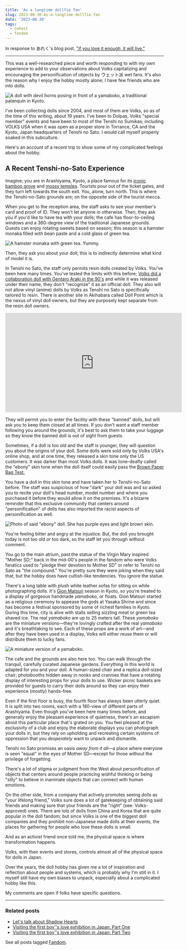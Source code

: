 ```yaml
---
title: 'As a longtime dollfie fan'
slug: 2023-08-30-As-a-longtime-dollfie-fan
date: '2023-08-30'
tags:
  - cohost
  - fandom
---
```


In response to あれく's blog post, ["if you love it enough, it will live."](https://denden.garden/2023/08/29/volks-dollfie/)

---

This was a well-researched piece and worth responding to with my own experience to add to your observations about Volks capitalizing and encouraging the personification of objects by ウェット派 wet fans. It's also the reason why I enjoy the hobby mostly alone; I have few friends who are into dolls.

![A doll with devil horns posing in front of a yamaboko, a traditional palanquin in Kyoto.](dom.JPG)

I've been collecting dolls since 2004, and most of them are Volks, so as of the time of this writing, about 19 years. I've been to Dolpas, Volks "special member" events and have been to most of the Tenshi no Sumikas; including VOLKS USA when it was open as a proper store in Torrance, CA and the Kyoto, Japan headquarters of Tenshi no Sato. I would call myself properly soaked in this subculture.

Here's an account of a recent trip to show some of my complicated feelings about the hobby.

## A Recent Tenshi-no-Sato Experience

Imagine; you are in Arashiyama, Kyoto, a place famous for its [iconic bamboo grove](https://www.japan.travel/en/spot/1141/) and [mossy temples](http://saihoji-kokedera.com/en/about.html). Tourists pour out of the ticket gates, and they turn left towards the south exit. You, alone, turn north. This is where the Tenshi-no-Sato grounds are; on the opposite side of the tourist mecca.

When you get to the reception area, the staff asks to see your member's card and proof of ID. They won't let anyone in otherwise. Then, they ask you if you'd like to have tea with your dolls; the cafe has floor-to-ceiling windows and a 360-degree view of the traditional Japanese grounds. Guests can enjoy rotating sweets based on season; this season is a hamster monaka filled with bean paste and a cold glass of green tea.

![A hamster monaka with green tea. Yummy.](monaka.jpg)

Then, they ask you about your doll; this is to indirectly determine what kind of model it is.

In Tenshi no Sato, the staff only permits resin dolls created by Volks. You've been here many times. You've tested the limits with this before; [Volks did a collaboration doll with Gentaro Araki in the 90's](https://bjd.fandom.com/wiki/Alchemic_Labo_Unoss) and while it was released under their name, they don't "recognize" it as an official doll. They also will not allow vinyl (anime) dolls by Volks as Tenshi no Sato is specifically tailored to resin. There is another site in Akihabara called Doll Point which is the nexus of vinyl doll owners, but they are purposely kept separate from the resin doll owners.

<iframe width="560" height="315" src="https://www.youtube.com/embed/CWT8L_294H0?si=XTt43qQ2PK-jGItd" title="YouTube video player" frameborder="0" allow="accelerometer; autoplay; clipboard-write; encrypted-media; gyroscope; picture-in-picture; web-share" referrerpolicy="strict-origin-when-cross-origin" allowfullscreen></iframe>

They will permit you to enter the facility with these "banned" dolls, but will ask you to keep them closed at all times. If you don't want a staff member following you around the grounds, it's best to ask them to take your luggage so they know the banned doll is out of sight from guests.

Sometimes, if a doll is too old and the staff is younger, they will question you about the origins of your doll. Some dolls were sold only by Volks USA's online shop, and at one time, they released a skin tone only the US customers. It was darker than most Volks dolls. It was tone-deafly called the "ebony" skin tone when the doll itself could easily pass the [Brown Paper Bag Test.](https://en.wikipedia.org/wiki/Brown_paper_bag_test)

You have a doll in this skin tone and have taken her to Tenshi-no-Sato before. The staff was suspicious of how "dark" your doll was and so asked you to recite your doll's head number, model number and where you purchased it before they would allow it on the premises. It's a bizarre reminder that this exclusive community that centers around "personification" of dolls has also imported the racist aspects of personification as well.

![Photo of said "ebony" doll. She has purple eyes and light brown skin.](petrol.jpg)

You're feeling bitter and angry at the injustice. But, the doll you brought today is not too old _or_ too dark, so the staff let you through without comment.

You go to the main atrium, past the statue of the Virgin Mary inspired "Mother SD;" back in the mid-00's people in the fandom who were Volks fanatics used to "pledge their devotion to Mother SD" or refer to Tenshi no Sato as "the compound." You're pretty sure they were joking when they said that, but the hobby does have cultish-like tendencies. You ignore the statue.

There's a long table with plush white leather sofas for sitting on while photographing dolls. It's [Gion Matsuri](https://kyoto.travel/en/season_festivals/gion_matsuri.html) season in Kyoto, so you're treated to a display of gorgeous handmade _yamaboko_, or floats. Gion Matsuri started as a religious ceremony to appease the gods at Yasaka Shrine and since has become a festival sponsored by some of richest families in Kyoto. During this time, city is alive with stalls selling sizzling meat or green tea shaved ice. The real _yamaboko_ are up to 25 meters tall. These _yamaboko_ are the miniature versions—they're lovingly crafted after the real _yamaboko_ and it's breathtaking to see. Each of these props are a work of art—and after they have been used in a display, Volks will either reuse them or will distribute them to lucky fans.

![A miniature version of a yamaboko.](yamaboko.jpg)

The cafe and the grounds are also here too. You can walk through the tranquil, carefully curated Japanese gardens. Everything in this world is adapted for you and your doll. A human-sized chair and a replica doll-sized chair; photobooths hidden away in nooks and crannies that have a rotating display of interesting props for your dolls to use. Wicker picnic baskets are provided for guests to carry their dolls around so they can enjoy their experience (mostly) hands-free.

Even if the first floor is busy, the fourth floor has always been utterly quiet. It is split into two rooms, each with a 180-view of different parts of Arashiyama. Even though you've been here many times before, and generally enjoy the pleasant experience of quietness, there's an escapism about this particular place that's grated on you. You feel pleased at the exclusivity of a club and enjoy the elaborate displays you can photograph your dolls in, but they rely on upholding and recreating certain systems of oppression that you _desperately_ want to unpack and dismantle.

Tenshi no Sato promises an oasis _away from it all_—a place where everyone is seen "equal" in the eyes of Mother SD—except for those without the privilege of forgetting.

There's a lot of stigma or judgment from the West about personification of objects that centers around people practicing wishful thinking or being "silly" to believe in inanimate objects that can connect with human emotions.

On the other side, from a company that actively promotes seeing dolls as "your lifelong friend," Volks sure does a lot of gatekeeping of obtaining said friends and making sure that your friends are the "right" (see: Volks-approved) ones. There are lots of dolls from China and Korea that are quite popular in the doll fandom; but since Volks is one of the biggest doll companies and they prohibit non-Japanese made dolls at their events, the places for gathering for people who love these dolls is small.

And as an activist friend once told me, the physical space is where transformation happens.

Volks, with their events and stores, controls almost all of the physical space for dolls in Japan.

Over the years, the doll hobby has given me a lot of inspiration and reflection about people and systems, which is probably why I'm still in it. I myself still have my own biases to unpack, especially about a complicated hobby like this.

My comments are open if folks have specific questions.

---

### Related posts

* [Let's talk about Shadow Hearts](/blog/posts/2023-07-03-Lets-talk-about-Shadow-Hearts/)
* [Visiting the first boy''s love exhibition in Japan: Part One](/blog/posts/2023-09-02-Visiting-the-First-Boys-Love-Exhibition-in-Japan)
* [Visiting the first boy''s love exhibition in Japan: Part Two](2023-09-30-Visiting-the-First-Boys-Love-Exhibition-in-Japan)

See all posts tagged [Fandom](/tags/fandom/).